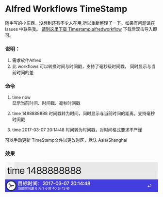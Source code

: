 # Alfred Workflows TimeStamp

随手写的小东西，没想到还有不少人在用,所以重新整理了一下。如果有问题请在 Issues 中联系我。
[请到这里下载 Timestamp.alfredworkflow](https://github.com/WiconWang/Alfred-Workflows-TimeStamp/releases)  下载后双击导入即可。

### 说明：
1. 需求软件Alfred.
1. 此 workflows 可以转换时间与时间戳，支持了毫秒级时间戳， 同时显示与当前时间的差

### 命令
1. time now 	   
显示当前时间、时间戳、毫秒时间戳

2. time 1488888888 
时间戳转为时间，同时显示与当前时间的距离。支持毫秒时间戳

3. time 2017-03-07 20:14:48
时间转为时间戳，对时间格式要求不严谨

可以手动更新 TimeStamp文件以更改时区，默认 Asia/Shanghai


### 效果

![Image](screenshot.jpg)
